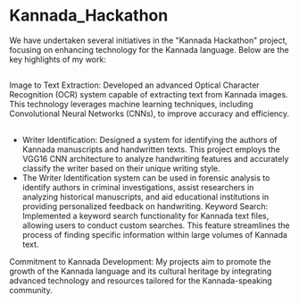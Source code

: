 # Kannada_Hackathon

We have undertaken several initiatives in the "Kannada Hackathon" project, focusing on enhancing technology for the Kannada language. Below are the key highlights of my work:
##
Image to Text Extraction: Developed an advanced Optical Character Recognition (OCR) system capable of extracting text from Kannada images. This technology leverages machine learning techniques, including Convolutional Neural Networks (CNNs), to improve accuracy and efficiency.

## 
 * Writer Identification: Designed a system for identifying the authors of Kannada manuscripts and handwritten texts. This project employs the VGG16 CNN architecture to analyze handwriting features and accurately classify the writer based on their unique writing style.
  * The Writer Identification system can be used in forensic analysis to identify authors in criminal investigations, assist researchers in analyzing historical manuscripts, and aid educational institutions in providing personalized feedback on handwriting.
Keyword Search: Implemented a keyword search functionality for Kannada text files, allowing users to conduct custom searches. This feature streamlines the process of finding specific information within large volumes of Kannada text.

Commitment to Kannada Development: My projects aim to promote the growth of the Kannada language and its cultural heritage by integrating advanced technology and resources tailored for the Kannada-speaking community.
